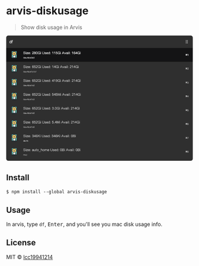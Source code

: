 # arvis-diskusage

> Show disk usage in Arvis

![](./demo.png)

## Install

```
$ npm install --global arvis-diskusage
```


## Usage

In arvis, type `df`, <kbd>Enter</kbd>, and you'll see you mac disk usage info.


## License

MIT © [lcc19941214](http://achuan.me)
